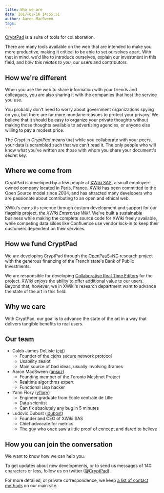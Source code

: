 ```yaml
---
title: Who we are
date: 2017-02-16 14:55:51
author: Aaron MacSween
tags:
---
```


[CryptPad](https://cryptpad.fr) is a suite of tools for collaboration.

There are many tools available on the web that are intended to make you more productive, making it critical to be able to set ourselves apart.
With that in mind, we'd like to introduce ourselves, explain our investment in this field, and _how this relates to you_, our users and contributors.

## How we're different

When you use the web to share information with your friends and colleagues, you are also sharing it with the companies that host the service you use.

You probably don't need to worry about government organizations spying on you, but there are far more mundane reasons to protect your privacy.
We believe that it should be easy to organize your private thoughts without making those thoughts available to advertising agencies, or anyone else willing to pay a modest price.

The _Crypt_ in _CryptPad_ means that while you collaborate with your peers, your data is scrambled such that we can't read it.
The only people who will know what you've written are those with whom you share your document's secret key.

## Where we come from

CryptPad is developed by a few people at [XWiki SAS](http://xwiki.com), a small employee-owned company located in Paris, France.
XWiki has been committed to the Open Source model since 2004, and has attracted many developers who are passionate about contributing to an open and ethical web.

XWiki's earns its revenue through custom development and support for our flagship project, _the XWiki Enterprise Wiki_.
We've built a sustainable business while making the complete source code for XWiki freely available, while competing data siloes like Confluence use vendor lock-in to keep their customers dependent on their services.

## How we fund CryptPad

We are developing CryptPad through the [OpenPaaS::NG](http://open-paas.org/) research project with the generous financing of the French state's Bank of Public Investments.

We are responsible for developing [Collaborative Real Time Editors](https://en.wikipedia.org/wiki/Collaborative_real-time_editor) for the project.
XWiki enjoys the ability to offer additional value to our users.
Beyond that, however, we in XWiki's research department want to advance the state of the art in this field.

## Why we care

With CryptPad, our goal is to advance the state of the art in a way that delivers tangible benefits to real users.

## Our team

* Caleb James DeLisle ([cjd](https://github.com/cjdelisle/))
  * Founder of the cjdns secure network protocol
  * Usability zealot
  * Main source of bad ideas, usually involving iframes
* Aaron MacSween ([ansuz](https://github.com/ansuz/))
  * Founding member of the Toronto Meshnet Project
  * Realtime algorithms expert
  * Functional Lisp hacker
* Yann Flory ([yflory](https://github.com/yflory/))
  * Engineer graduate from Ecole centrale de Lille
  * Data scientist
  * Can fix absolutely any bug in 5 minutes
* Ludovic Dubost ([ldubost](https://twitter.com/ldubost))
  * Founder and CEO of XWiki SAS
  * Chief advocate for metrics
  * The guy who once saw a little proof of concept and dared to believe

## How you can join the conversation

We want to know how we can help you.

To get updates about new developments, or to send us messages of 140 characters or less, follow us on twitter ([@CryptPad](https://twitter.com/CryptPad)).

For more detailed, or private correspondence, we keep [a list of contact methods](https://cryptpad.fr/contact.html) on our main site.

